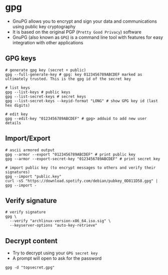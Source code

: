 # gpg

- GnuPG allows you to encrypt and sign your data and communications using public key cryptography
- It is based on the original PGP (`Pretty Good Privacy`) software
- GnuPG (also known as `GPG`) is a command line tool with features for easy integration with other applications

## GPG keys

```shell
# generate gpg key (secret + public)
gpg --full-generate-key # gpg: key 0123456789ABCDEF marked as ultimately trusted. This is the gpg id of the secret key

# list keys
gpg --list-keys # public keys
gpg --list-secret-keys # secret keys
gpg --list-secret-keys --keyid-format "LONG" # show GPG key id (last hex digits)

# edit key
gpg --edit-key "0123456789ABCDEF" # gpg> adduid to add new user details
```

## Import/Export

```shell
# ascii armored output
gpg --armor --export "0123456789ABCDEF" # print public key
gpg --armor --export-secret-key "0123456789ABCDEF" # print secret key

# import public key (to encrypt messages to others and verify their signatures)
gpg --import "public.key"
curl -sS "https://download.spotify.com/debian/pubkey_0D811D58.gpg" | gpg --import -
```

## Verify signature

```shell
# verify signature
gpg \
  --verify "archlinux-version-x86_64.iso.sig" \
  --keyserver-options "auto-key-retrieve"
```

## Decrypt content

- Try to decrypt using your `GPG secret key`
- A prompt will open to ask for the password

```shell
gpg -d "topsecret.gpg"
```
